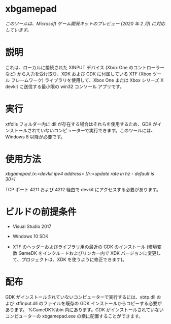 # xbgamepad

*このツールは、Microsoft ゲーム開発キットのプレビュー (2020 年 2 月)
に対応しています。*

# 説明

これは、ローカルに接続された XINPUT デバイス (Xbox One
のコントローラーなど) から入力を受け取り、XDK および GDK に付属している
XTF (Xbox ツール フレームワーク) ライブラリを使用して、Xbox One または
Xbox シリーズ X devkit に送信する最小限の win32 コンソール アプリです。

# 実行

xtfdlls フォルダー内に dll が存在する場合はそれらを使用するため、GDK
がインストールされていないコンピューターで実行できます。このツールには、Windows
8 以降が必要です。

# 使用方法

*xbgamepad /x:\<devkit ipv4 address\> \[/r:\<update rate in hz - default
is 30\>\]*

TCP ポート 4211 および 4212 経由で devkit にアクセスする必要があります。

# ビルドの前提条件

-   Visual Studio 2017

-   Windows 10 SDK

-   XTF のヘッダーおよびライブラリ用の最近の GDK のインストール
    (環境変数 GameDK をインクルードおよびリンカー内で XDK
    バージョンに変更して、プロジェクトは、XDK
    を使うように修正できます)。

# 配布

GDK がインストールされていないコンピューターで実行するには、xbtp.dll
および xtfinput.dll のファイルを既存の GDK
インストールからコピーする必要があります。 %GameDK%\\bin
内にあります。GDK がインストールされていないコンピューターの
xbgamepad.exe の横に配置することができます。

